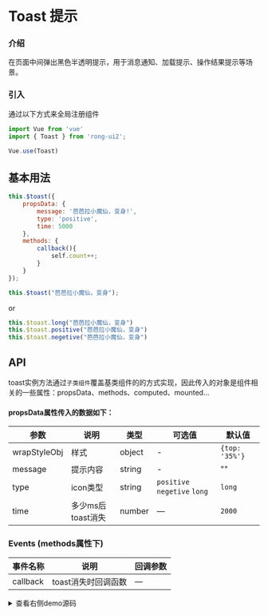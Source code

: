 # Toast 提示



<div class="r-doc-card">

### 介绍
在页面中间弹出黑色半透明提示，用于消息通知、加载提示、操作结果提示等场景。

</div>



<div class="r-doc-card">

### 引入
通过以下方式来全局注册组件
```js
import Vue from 'vue'
import { Toast } from 'rong-ui2';

Vue.use(Toast)
```
</div>


## 基本用法
<div class="r-doc-card">

```js
this.$toast({
    propsData: {
        message: '芭芭拉小魔仙，变身!',
        type: 'positive',
        time: 5000
    },
    methods: {
        callback(){
            self.count++;
        }
    }
});

this.$toast("芭芭拉小魔仙，变身");
```

or
```js
this.$toast.long("芭芭拉小魔仙，变身")
this.$toast.positive("芭芭拉小魔仙，变身")
this.$toast.negetive("芭芭拉小魔仙，变身")
```

</div>



## API
<div class="r-doc-card">

toast实例方法通过`子类组件`覆盖基类组件的的方式实现，因此传入的对象是组件相关的一些属性：propsData、methods、computed、mounted...

#### propsData属性传入的数据如下：

| 参数      | 说明    | 类型      | 可选值       | 默认值   |
|---------- |-------- |---------- |-------------  |-------- |
| wrapStyleObj | 样式 | object | - | `{top: '35%'}` |
| message  | 提示内容    | string   | -  | "" |
| type  | icon类型    | string   | `positive` `negetive` `long` | `long` |
| time  | 多少ms后toast消失    | number   | — | `2000` |

### Events (methods属性下)

| 事件名称      | 说明    | 回调参数      |
|---------- |-------- |---------- |
| callback  | toast消失时回调函数    | — |

</div>




<details>
  <summary>查看右侧demo源码</summary>
  <div class="r-doc-card">
  {{demo}}
  </div>
</details>
